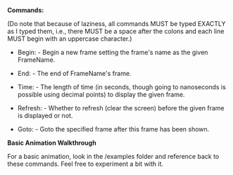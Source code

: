 **Commands:**

(Do note that because of laziness, all commands MUST be typed EXACTLY as I typed them, i.e., there MUST be a space after the colons and each line MUST begin with an uppercase character.)

* Begin: <FrameName> - Begin a new frame setting the frame's name as the given FrameName.

* End: <FrameName> - The end of FrameName's frame.

* Time: <TimeNumber> - The length of time (in seconds, though going to nanoseconds is possible using decimal points) to display the given frame.

* Refresh: <BooleanValue> - Whether to refresh (clear the screen) before the given frame is displayed or not.

* Goto: <FrameName> - Goto the specified frame after this frame has been shown.

**Basic Animation Walkthrough**

For a basic animation, look in the /examples folder and reference back to these commands. Feel free to experiment a bit with it. 
